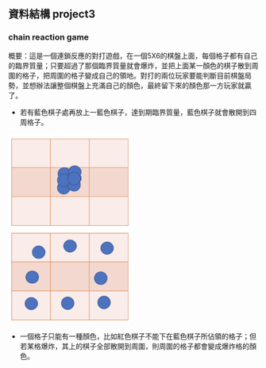 ## 資料結構 project3
### chain reaction game

概要：這是一個連鎖反應的對打遊戲，在一個5X6的棋盤上面，每個格子都有自己的臨界質量；只要超過了那個臨界質量就會爆炸，並把上面某一顏色的棋子散到周圍的格子，把周圍的格子變成自己的領地。對打的兩位玩家要能判斷目前棋盤局勢，並想辦法讓整個棋盤上充滿自己的顏色，最終留下來的顏色那一方玩家就贏了。


* 若有藍色棋子處再放上一藍色棋子，達到期臨界質量，藍色棋子就會散開到四周格子。

<img src="https://github.com/weient/DS_proj3/blob/94d097b8aa916fe7085e099b0b1cfbe15b755704/image.png" width="50%" height="50%" />

* 一個格子只能有一種顏色，比如紅色棋子不能下在藍色棋子所佔領的格子；但若某格爆炸，其上的棋子全部散開到周圍，則周圍的格子都會變成爆炸格的顏色。
